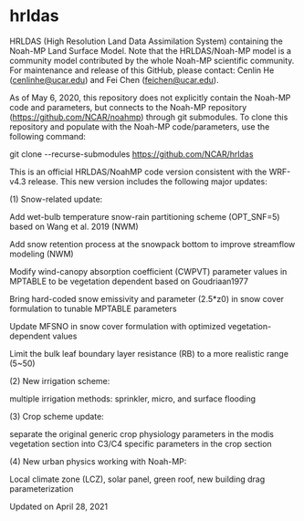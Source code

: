# hrldas

HRLDAS (High Resolution Land Data Assimilation System) containing the Noah-MP Land Surface Model. Note that the HRLDAS/Noah-MP model is a community model contributed by the whole Noah-MP scientific community. For maintenance and release of this GitHub, please contact: Cenlin He (cenlinhe@ucar.edu) and Fei Chen (feichen@ucar.edu).

As of May 6, 2020, this repository does not explicitly contain the Noah-MP code and parameters, but
connects to the Noah-MP repository (https://github.com/NCAR/noahmp) through git submodules. To clone
this repository and populate with the Noah-MP code/parameters, use the following command:

git clone --recurse-submodules https://github.com/NCAR/hrldas



This is an official HRLDAS/NoahMP code version consistent with the WRF-v4.3 release. This new version includes the following major updates:

(1) Snow-related update:

Add wet-bulb temperature snow-rain partitioning scheme (OPT_SNF=5) based on Wang et al. 2019 (NWM)

Add snow retention process at the snowpack bottom to improve streamflow modeling (NWM)

Modify wind-canopy absorption coefficient (CWPVT) parameter values in MPTABLE to be vegetation dependent based on Goudriaan1977

Bring hard-coded snow emissivity and parameter (2.5*z0) in snow cover formulation to tunable MPTABLE parameters

Update MFSNO in snow cover formulation with optimized vegetation-dependent values

Limit the bulk leaf boundary layer resistance (RB) to a more realistic range (5~50)

(2) New irrigation scheme:

multiple irrigation methods: sprinkler, micro, and surface flooding

(3) Crop scheme update:

separate the original generic crop physiology parameters in the modis vegetation section into C3/C4 specific parameters in the crop section

(4) New urban physics working with Noah-MP:

Local climate zone (LCZ), solar panel, green roof, new building drag parameterization

Updated on April 28, 2021
